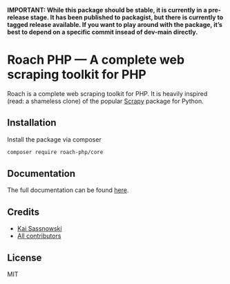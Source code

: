 **IMPORTANT: While this package should be stable, it is currently in a pre-release stage. It has been published to packagist, but there is currently to tagged release available. If you want to play around with the package, it’s best to depend on a specific commit insead of dev-main directly.**

# Roach PHP — A complete web scraping toolkit for PHP

Roach is a complete web scraping toolkit for PHP. It is heavily inspired (read: a shameless clone) of the popular [Scrapy](https://docs.scrapy.org)
package for Python.

## Installation

Install the package via composer

```bash
composer require roach-php/core
```

## Documentation

The full documentation can be found [here](https://roach-php.dev).

## Credits

- [Kai Sassnowski](https://github.com/ksassnowski)
- [All contributors](https://github.com/roach-php/core/contributors)

## License

MIT

